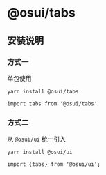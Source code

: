 # @osui/tabs

## 安装说明

### 方式一

单包使用

```
yarn install @osui/tabs
```

```
import tabs from '@osui/tabs'
```

### 方式二

从 `@osui/ui` 统一引入

```
yarn install @osui/ui
```

```
import {tabs} from '@osui/ui';
```



